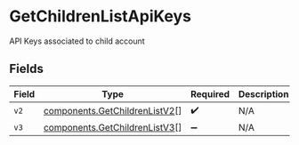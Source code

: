 # GetChildrenListApiKeys

API Keys associated to child account


## Fields

| Field                                                                      | Type                                                                       | Required                                                                   | Description                                                                |
| -------------------------------------------------------------------------- | -------------------------------------------------------------------------- | -------------------------------------------------------------------------- | -------------------------------------------------------------------------- |
| `v2`                                                                       | [components.GetChildrenListV2](../../models/shared/getchildrenlistv2.md)[] | :heavy_check_mark:                                                         | N/A                                                                        |
| `v3`                                                                       | [components.GetChildrenListV3](../../models/shared/getchildrenlistv3.md)[] | :heavy_minus_sign:                                                         | N/A                                                                        |